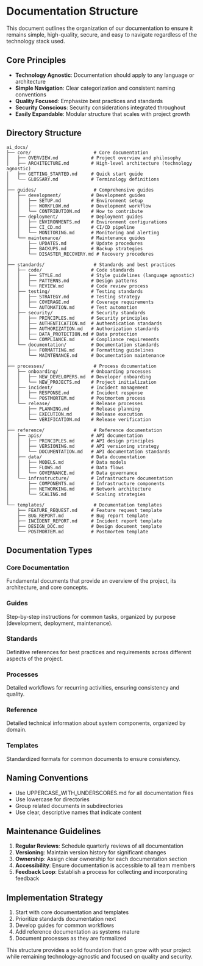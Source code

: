 # Documentation Structure

This document outlines the organization of our documentation to ensure it remains simple, high-quality, secure, and easy to navigate regardless of the technology stack used.

## Core Principles

- **Technology Agnostic**: Documentation should apply to any language or architecture
- **Simple Navigation**: Clear categorization and consistent naming conventions
- **Quality Focused**: Emphasize best practices and standards
- **Security Conscious**: Security considerations integrated throughout
- **Easily Expandable**: Modular structure that scales with project growth

## Directory Structure

```
ai_docs/
├── core/                       # Core documentation
│   ├── OVERVIEW.md            # Project overview and philosophy
│   ├── ARCHITECTURE.md        # High-level architecture (technology agnostic)
│   ├── GETTING_STARTED.md     # Quick start guide
│   └── GLOSSARY.md            # Terminology definitions
│
├── guides/                     # Comprehensive guides
│   ├── development/           # Development guides
│   │   ├── SETUP.md           # Environment setup
│   │   ├── WORKFLOW.md        # Development workflow
│   │   └── CONTRIBUTION.md    # How to contribute
│   ├── deployment/            # Deployment guides
│   │   ├── ENVIRONMENTS.md    # Environment configurations
│   │   ├── CI_CD.md           # CI/CD pipeline
│   │   └── MONITORING.md      # Monitoring and alerting
│   └── maintenance/           # Maintenance guides
│       ├── UPDATES.md         # Update procedures
│       ├── BACKUPS.md         # Backup strategies
│       └── DISASTER_RECOVERY.md # Recovery procedures
│
├── standards/                  # Standards and best practices
│   ├── code/                  # Code standards
│   │   ├── STYLE.md           # Style guidelines (language agnostic)
│   │   ├── PATTERNS.md        # Design patterns
│   │   └── REVIEW.md          # Code review process
│   ├── testing/               # Testing standards
│   │   ├── STRATEGY.md        # Testing strategy
│   │   ├── COVERAGE.md        # Coverage requirements
│   │   └── AUTOMATION.md      # Test automation
│   ├── security/              # Security standards
│   │   ├── PRINCIPLES.md      # Security principles
│   │   ├── AUTHENTICATION.md  # Authentication standards
│   │   ├── AUTHORIZATION.md   # Authorization standards
│   │   ├── DATA_PROTECTION.md # Data protection
│   │   └── COMPLIANCE.md      # Compliance requirements
│   └── documentation/         # Documentation standards
│       ├── FORMATTING.md      # Formatting guidelines
│       └── MAINTENANCE.md     # Documentation maintenance
│
├── processes/                  # Process documentation
│   ├── onboarding/            # Onboarding processes
│   │   ├── NEW_DEVELOPERS.md  # Developer onboarding
│   │   └── NEW_PROJECTS.md    # Project initialization
│   ├── incident/              # Incident management
│   │   ├── RESPONSE.md        # Incident response
│   │   └── POSTMORTEM.md      # Postmortem process
│   └── release/               # Release processes
│       ├── PLANNING.md        # Release planning
│       ├── EXECUTION.md       # Release execution
│       └── VERIFICATION.md    # Release verification
│
├── reference/                  # Reference documentation
│   ├── apis/                  # API documentation
│   │   ├── PRINCIPLES.md      # API design principles
│   │   ├── VERSIONING.md      # API versioning strategy
│   │   └── DOCUMENTATION.md   # API documentation standards
│   ├── data/                  # Data documentation
│   │   ├── MODELS.md          # Data models
│   │   ├── FLOWS.md           # Data flows
│   │   └── GOVERNANCE.md      # Data governance
│   └── infrastructure/        # Infrastructure documentation
│       ├── COMPONENTS.md      # Infrastructure components
│       ├── NETWORKING.md      # Network architecture
│       └── SCALING.md         # Scaling strategies
│
└── templates/                  # Documentation templates
    ├── FEATURE_REQUEST.md     # Feature request template
    ├── BUG_REPORT.md          # Bug report template
    ├── INCIDENT_REPORT.md     # Incident report template
    ├── DESIGN_DOC.md          # Design document template
    └── POSTMORTEM.md          # Postmortem template
```

## Documentation Types

### Core Documentation
Fundamental documents that provide an overview of the project, its architecture, and core concepts.

### Guides
Step-by-step instructions for common tasks, organized by purpose (development, deployment, maintenance).

### Standards
Definitive references for best practices and requirements across different aspects of the project.

### Processes
Detailed workflows for recurring activities, ensuring consistency and quality.

### Reference
Detailed technical information about system components, organized by domain.

### Templates
Standardized formats for common documents to ensure consistency.

## Naming Conventions

- Use UPPERCASE_WITH_UNDERSCORES.md for all documentation files
- Use lowercase for directories
- Group related documents in subdirectories
- Use clear, descriptive names that indicate content

## Maintenance Guidelines

1. **Regular Reviews**: Schedule quarterly reviews of all documentation
2. **Versioning**: Maintain version history for significant changes
3. **Ownership**: Assign clear ownership for each documentation section
4. **Accessibility**: Ensure documentation is accessible to all team members
5. **Feedback Loop**: Establish a process for collecting and incorporating feedback

## Implementation Strategy

1. Start with core documentation and templates
2. Prioritize standards documentation next
3. Develop guides for common workflows
4. Add reference documentation as systems mature
5. Document processes as they are formalized

This structure provides a solid foundation that can grow with your project while remaining technology-agnostic and focused on quality and security.
